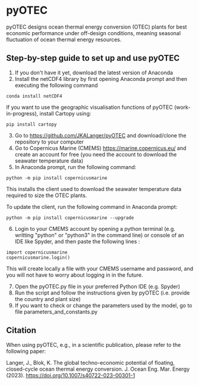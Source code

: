 # pyOTEC

pyOTEC designs ocean thermal energy conversion (OTEC) plants for best economic performance under off-design conditions, meaning seasonal fluctuation of ocean thermal energy resources.

## Step-by-step guide to set up and use pyOTEC

1. If you don't have it yet, download the latest version of Anaconda
2. Install the netCDF4 library by first opening Anaconda prompt and then executing the following command
```
conda install netCDF4
```

If you want to use the geographic visualisation functions of pyOTEC (work-in-progress), install Cartopy using:
```
pip install cartopy
```
         
3. Go to https://github.com/JKALanger/pyOTEC and download/clone the repository to your computer
4. Go to Copernicus Marine (CMEMS) https://marine.copernicus.eu/ and create an account for free (you need the account to download the seawater temperature data)
5. In Anaconda prompt, run the following command:
```
python -m pip install copernicusmarine
```
This installs the client used to download the seawater temperature data required to size the OTEC plants.

To update the client, run the following command in Anaconda prompt:
```
python -m pip install copernicusmarine --upgrade
```

6. Login to your CMEMS account by opening a python terminal (e.g. writting "python" or "python3" in the command line) or console of an IDE like Spyder, and then paste the following lines :
```
import copernicusmarine
copernicusmarine.login() 
```
This will create locally a file with your CMEMS username and password, and you will not have to worry about logging in in the future.
         
7. Open the pyOTEC.py file in your preferred Python IDE (e.g. Spyder)
8. Run the script and follow the instructions given by pyOTEC (i.e. provide the country and plant size)
9. If you want to check or change the parameters used by the model, go to file parameters_and_constants.py


## Citation


When using pyOTEC, e.g., in a scientific publication, please refer to the following paper:

Langer, J., Blok, K. The global techno-economic potential of floating, closed-cycle ocean thermal energy conversion. J. Ocean Eng. Mar. Energy (2023). https://doi.org/10.1007/s40722-023-00301-1
